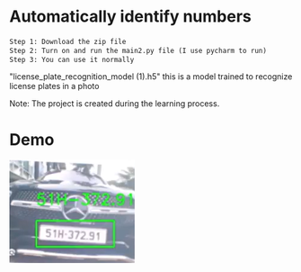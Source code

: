 # Automatically identify numbers
	Step 1: Download the zip file
	Step 2: Turn on and run the main2.py file (I use pycharm to run)
	Step 3: You can use it normally
 
"license_plate_recognition_model (1).h5" this is a model trained to recognize license plates in a photo

Note: The project is created during the learning process.

# Demo
![IMG demo](https://github.com/BaoMinh000/Automatically_recognize_license_plates/blob/1be333db1ebed53c622c0acfbe64e03c3bf8e491/Screenshot%202024-09-29%20180030.png)
